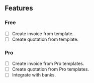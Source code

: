 ## Features

### Free

- [ ] Create invoice from template.
- [ ] Create quotation from template.

### Pro

- [ ] Create invoice from Pro templates.
- [ ] Create quotation from Pro templates.
- [ ] Integrate with banks.
